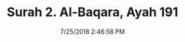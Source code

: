 ---
title       : "Surah 2. Al-Baqara, Ayah 191"
date        : 7/25/2018 2:46:58 PM
draft       : false
type        : "quran"
layout      : "compare"
BookCode    : "CMP"
SurahNumber : "2"
AyahNumber  : "191"
TotalAyah   : "286"
---